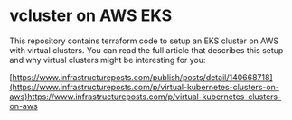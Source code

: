 # vcluster on AWS EKS

This repository contains terraform code to setup an EKS cluster on AWS with virtual clusters. 
You can read the full article that describes this setup and why virtual clusters might be interesting for you:

[https://www.infrastructureposts.com/publish/posts/detail/140668718](https://www.infrastructureposts.com/p/virtual-kubernetes-clusters-on-aws)https://www.infrastructureposts.com/p/virtual-kubernetes-clusters-on-aws
